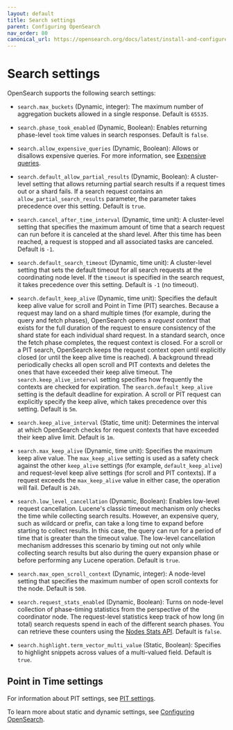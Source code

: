 ```yaml
---
layout: default
title: Search settings
parent: Configuring OpenSearch
nav_order: 80
canonical_url: https://opensearch.org/docs/latest/install-and-configure/configuring-opensearch/search-settings/
---
```


# Search settings

OpenSearch supports the following search settings:

- `search.max_buckets` (Dynamic, integer): The maximum number of aggregation buckets allowed in a single response. Default is `65535`. 

- `search.phase_took_enabled` (Dynamic, Boolean): Enables returning phase-level `took` time values in search responses. Default is `false`. 

- `search.allow_expensive_queries` (Dynamic, Boolean): Allows or disallows expensive queries. For more information, see [Expensive queries]({{site.url}}{{site.baseurl}}/query-dsl/index/#expensive-queries).

- `search.default_allow_partial_results` (Dynamic, Boolean):  A cluster-level setting that allows returning partial search results if a request times out or a shard fails. If a search request contains an `allow_partial_search_results` parameter, the parameter takes precedence over this setting. Default is `true`. 

- `search.cancel_after_time_interval` (Dynamic, time unit): A cluster-level setting that specifies the maximum amount of time that a search request can run before it is canceled at the shard level. After this time has been reached, a request is stopped and all associated tasks are canceled. Default is `-1`.

- `search.default_search_timeout` (Dynamic, time unit): A cluster-level setting that sets the default timeout for all search requests at the coordinating node level. If the `timeout` is specified in the search request, it takes precedence over this setting. Default is `-1` (no timeout).

- `search.default_keep_alive` (Dynamic, time unit): Specifies the default keep alive value for scroll and Point in Time (PIT) searches. Because a request may land on a shard multiple times (for example, during the query and fetch phases), OpenSearch opens a _request context_ that exists for the full duration of the request to ensure consistency of the shard state for each individual shard request. In a standard search, once the fetch phase completes, the request context is closed. For a scroll or a PIT search, OpenSearch keeps the request context open until explicitly closed (or until the keep alive time is reached). A background thread periodically checks all open scroll and PIT contexts and deletes the ones that have exceeded their keep alive timeout. The `search.keep_alive_interval` setting specifies how frequently the contexts are checked for expiration. The `search.default_keep_alive` setting is the default deadline for expiration. A scroll or PIT request can explicitly specify the keep alive, which takes precedence over this setting. Default is `5m`.

- `search.keep_alive_interval` (Static, time unit): Determines the interval at which OpenSearch checks for request contexts that have exceeded their keep alive limit. Default is `1m`.

- `search.max_keep_alive` (Dynamic, time unit): Specifies the maximum keep alive value. The `max_keep_alive` setting is used as a safety check against the other `keep_alive` settings (for example, `default_keep_alive`) and request-level keep alive settings (for scroll and PIT contexts). If a request exceeds the `max_keep_alive` value in either case, the operation will fail. Default is `24h`.

- `search.low_level_cancellation` (Dynamic, Boolean): Enables low-level request cancellation. Lucene's classic timeout mechanism only checks the time while collecting search results. However, an expensive query, such as wildcard or prefix, can take a long time to expand before starting to collect results. In this case, the query can run for a period of time that is greater than the timeout value. The low-level cancellation mechanism addresses this scenario by timing out not only while collecting search results but also during the query expansion phase or before performing any Lucene operation. Default is `true`.

- `search.max_open_scroll_context` (Dynamic, integer): A node-level setting that specifies the maximum number of open scroll contexts for the node. Default is `500`.

- `search.request_stats_enabled` (Dynamic, Boolean): Turns on node-level collection of phase-timing statistics from the perspective of the coordinator node. The request-level statistics keep track of how long (in total) search requests spend in each of the different search phases. You can retrieve these counters using the [Nodes Stats API]({{site.url}}{{site.baseurl}}/api-reference/nodes-apis/nodes-stats/). Default is `false`.

- `search.highlight.term_vector_multi_value` (Static, Boolean): Specifies to highlight snippets across values of a multi-valued field. Default is `true`.

## Point in Time settings

For information about PIT settings, see [PIT settings]({{site.url}}{{site.baseurl}}/search-plugins/point-in-time-api/#pit-settings).

To learn more about static and dynamic settings, see [Configuring OpenSearch]({{site.url}}{{site.baseurl}}/install-and-configure/configuring-opensearch/index/).
